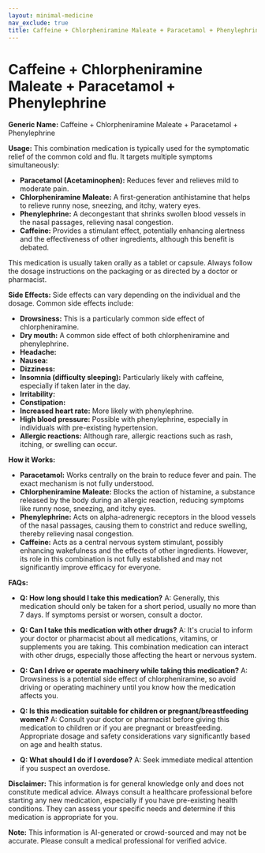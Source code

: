 ```yaml
---
layout: minimal-medicine
nav_exclude: true
title: Caffeine + Chlorpheniramine Maleate + Paracetamol + Phenylephrine
---
```


# Caffeine + Chlorpheniramine Maleate + Paracetamol + Phenylephrine

**Generic Name:** Caffeine + Chlorpheniramine Maleate + Paracetamol + Phenylephrine

**Usage:** This combination medication is typically used for the symptomatic relief of the common cold and flu.  It targets multiple symptoms simultaneously:

* **Paracetamol (Acetaminophen):** Reduces fever and relieves mild to moderate pain.
* **Chlorpheniramine Maleate:** A first-generation antihistamine that helps to relieve runny nose, sneezing, and itchy, watery eyes.
* **Phenylephrine:** A decongestant that shrinks swollen blood vessels in the nasal passages, relieving nasal congestion.
* **Caffeine:**  Provides a stimulant effect, potentially enhancing alertness and the effectiveness of other ingredients, although this benefit is debated.

This medication is usually taken orally as a tablet or capsule. Always follow the dosage instructions on the packaging or as directed by a doctor or pharmacist.


**Side Effects:**  Side effects can vary depending on the individual and the dosage. Common side effects include:

* **Drowsiness:** This is a particularly common side effect of chlorpheniramine.
* **Dry mouth:**  A common side effect of both chlorpheniramine and phenylephrine.
* **Headache:**
* **Nausea:**
* **Dizziness:**
* **Insomnia (difficulty sleeping):** Particularly likely with caffeine, especially if taken later in the day.
* **Irritability:**
* **Constipation:**
* **Increased heart rate:** More likely with phenylephrine.
* **High blood pressure:**  Possible with phenylephrine, especially in individuals with pre-existing hypertension.
* **Allergic reactions:** Although rare, allergic reactions such as rash, itching, or swelling can occur.


**How it Works:**

* **Paracetamol:** Works centrally on the brain to reduce fever and pain. The exact mechanism is not fully understood.
* **Chlorpheniramine Maleate:** Blocks the action of histamine, a substance released by the body during an allergic reaction, reducing symptoms like runny nose, sneezing, and itchy eyes.
* **Phenylephrine:** Acts on alpha-adrenergic receptors in the blood vessels of the nasal passages, causing them to constrict and reduce swelling, thereby relieving nasal congestion.
* **Caffeine:** Acts as a central nervous system stimulant, possibly enhancing wakefulness and the effects of other ingredients. However, its role in this combination is not fully established and may not significantly improve efficacy for everyone.


**FAQs:**

* **Q: How long should I take this medication?** A:  Generally, this medication should only be taken for a short period, usually no more than 7 days.  If symptoms persist or worsen, consult a doctor.

* **Q: Can I take this medication with other drugs?** A:  It's crucial to inform your doctor or pharmacist about all medications, vitamins, or supplements you are taking.  This combination medication can interact with other drugs, especially those affecting the heart or nervous system.

* **Q: Can I drive or operate machinery while taking this medication?** A:  Drowsiness is a potential side effect of chlorpheniramine, so avoid driving or operating machinery until you know how the medication affects you.

* **Q:  Is this medication suitable for children or pregnant/breastfeeding women?** A:  Consult your doctor or pharmacist before giving this medication to children or if you are pregnant or breastfeeding.  Appropriate dosage and safety considerations vary significantly based on age and health status.

* **Q: What should I do if I overdose?** A:  Seek immediate medical attention if you suspect an overdose.

**Disclaimer:** This information is for general knowledge only and does not constitute medical advice.  Always consult a healthcare professional before starting any new medication, especially if you have pre-existing health conditions.  They can assess your specific needs and determine if this medication is appropriate for you.


**Note:** This information is AI-generated or crowd-sourced and may not be accurate. Please consult a medical professional for verified advice.